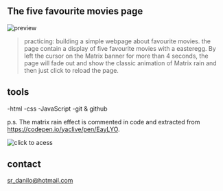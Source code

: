 ## The five favourite movies page
 
![preview](./.git/preview) 

>practicing:
building a simple webpage about favourite movies.
the page contain a display of five favourite movies with a easteregg.
By left the cursor on the Matrix banner for more than 4 seconds, the page will fade out and show the classic animation 
of Matrix rain and then just click to reload the page.

## tools

-html
-css
-JavaScript
-git & github

p.s. The matrix rain effect is commented in code and extracted from https://codepen.io/yaclive/pen/EayLYO.

![click to acess](https://DaniloRua.github.io/top5-movies)

## contact

sr_danilo@hotmail.com

